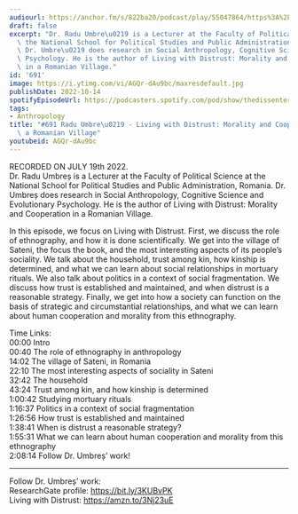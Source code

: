```yaml
---
audiourl: https://anchor.fm/s/822ba20/podcast/play/55047864/https%3A%2F%2Fd3ctxlq1ktw2nl.cloudfront.net%2Fstaging%2F2022-6-19%2F067bd8b4-f4d7-4509-630b-e0c2a47c8b20.m4a
draft: false
excerpt: "Dr. Radu Umbre\u0219 is a Lecturer at the Faculty of Political Science at\
  \ the National School for Political Studies and Public Administration, Romania.\
  \ Dr. Umbre\u0219 does research in Social Anthropology, Cognitive Science and Evolutionary\
  \ Psychology. He is the author of Living with Distrust: Morality and Cooperation\
  \ in a Romanian Village."
id: '691'
image: https://i.ytimg.com/vi/AGQr-dAu9bc/maxresdefault.jpg
publishDate: 2022-10-14
spotifyEpisodeUrl: https://podcasters.spotify.com/pod/show/thedissenter/episodes/691-Radu-Umbre---Living-with-Distrust-Morality-and-Cooperation-in-a-Romanian-Village-e1lee7o
tags:
- Anthropology
title: "#691 Radu Umbre\u0219 - Living with Distrust: Morality and Cooperation in\
  \ a Romanian Village"
youtubeid: AGQr-dAu9bc
---
```

<div class="timelinks">

RECORDED ON JULY 19th 2022.  
Dr. Radu Umbreș is a Lecturer at the Faculty of Political Science at the National School for Political Studies and Public Administration, Romania. Dr. Umbreș does research in Social Anthropology, Cognitive Science and Evolutionary Psychology. He is the author of Living with Distrust: Morality and Cooperation in a Romanian Village.

In this episode, we focus on Living with Distrust. First, we discuss the role of ethnography, and how it is done scientifically. We get into the village of Sateni, the focus the book, and the most interesting aspects of its people’s sociality. We talk about the household, trust among kin, how kinship is determined, and what we can learn about social relationships in mortuary rituals. We also talk about politics in a context of social fragmentation. We discuss how trust is established and maintained, and when distrust is a reasonable strategy. Finally, we get into how a society can function on the basis of strategic and circumstantial relationships, and what we can learn about human cooperation and morality from this ethnography.

Time Links:  
<time>00:00</time> Intro  
<time>00:40</time> The role of ethnography in anthropology  
<time>14:02</time> The village of Sateni, in Romania  
<time>22:10</time> The most interesting aspects of sociality in Sateni  
<time>32:42</time> The household  
<time>43:24</time> Trust among kin, and how kinship is determined  
<time>1:00:42</time> Studying mortuary rituals  
<time>1:16:37</time> Politics in a context of social fragmentation  
<time>1:26:56</time> How trust is established and maintained  
<time>1:38:41</time> When is distrust a reasonable strategy?  
<time>1:55:31</time> What we can learn about human cooperation and morality from this ethnography  
<time>2:08:14</time> Follow Dr. Umbreș’ work!

---

Follow Dr. Umbreș’ work:  
ResearchGate profile: https://bit.ly/3KUBvPK  
Living with Distrust: https://amzn.to/3Nj23uE
</div>


